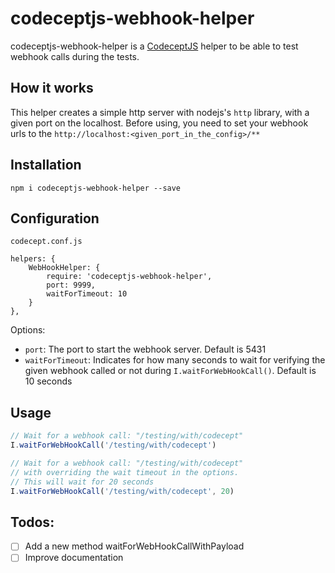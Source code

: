 # codeceptjs-webhook-helper

codeceptjs-webhook-helper is a [CodeceptJS](https://codecept.io) helper to be able to test webhook calls during the tests.

## How it works
This helper creates a simple http server with nodejs's `http` library, with a given port on the localhost.
Before using, you need to set your webhook urls to the `http://localhost:<given_port_in_the_config>/**` 

## Installation

```
npm i codeceptjs-webhook-helper --save
```

## Configuration

`codecept.conf.js`

```
helpers: {
    WebHookHelper: {
        require: 'codeceptjs-webhook-helper',
        port: 9999,
        waitForTimeout: 10
    }
},
```

Options:
- `port`: The port to start the webhook server. Default is 5431
- `waitForTimeout`: Indicates for how many seconds to wait 
  for verifying the given webhook called or 
  not during `I.waitForWebHookCall()`. 
  Default is 10 seconds

## Usage
```javascript
// Wait for a webhook call: "/testing/with/codecept"
I.waitForWebHookCall('/testing/with/codecept')

// Wait for a webhook call: "/testing/with/codecept" 
// with overriding the wait timeout in the options. 
// This will wait for 20 seconds
I.waitForWebHookCall('/testing/with/codecept', 20) 
```
## Todos:

- [ ] Add a new method waitForWebHookCallWithPayload
- [ ] Improve documentation
